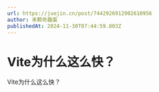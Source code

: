 ```yaml
---
url: https://juejin.cn/post/7442926912902610956
author: 来颗奇趣蛋
publishedAt: 2024-11-30T07:44:59.803Z
---
```


# Vite为什么这么快？

Vite为什么这么快？

